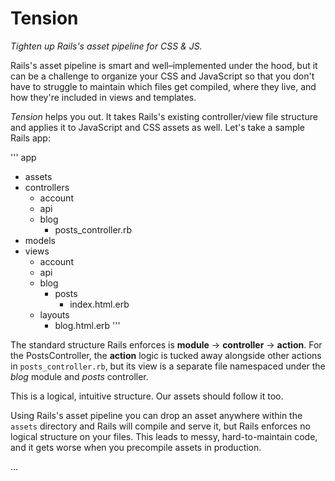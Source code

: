Tension
=======
_Tighten up Rails's asset pipeline for CSS & JS._

Rails's asset pipeline is smart and well–implemented under the hood, but it can
be a challenge to organize your CSS and JavaScript so that you don't have to
struggle to maintain which files get compiled, where they live, and how they're
included in views and templates.

_Tension_ helps you out. It takes Rails's existing controller/view file structure
and applies it to JavaScript and CSS assets as well. Let's take a sample Rails app:

'''
app
+ assets
+ controllers
  + account
  + api
  + blog
    + posts_controller.rb
+ models
+ views
  + account
  + api
  + blog
    + posts
      + index.html.erb
  + layouts
    + blog.html.erb
'''

The standard structure Rails enforces is __module__ &rarr; __controller__ &rarr;
__action__. For the PostsController, the __action__ logic is tucked away alongside
other actions in `posts_controller.rb`, but its view is a separate file namespaced
under the _blog_ module and _posts_ controller.

This is a logical, intuitive structure. Our assets should follow it too.

Using Rails's asset pipeline you can drop an asset anywhere within the `assets`
directory and Rails will compile and serve it, but Rails enforces no logical
structure on your files. This leads to messy, hard-to-maintain code, and it gets
worse when you precompile assets in production.

...

